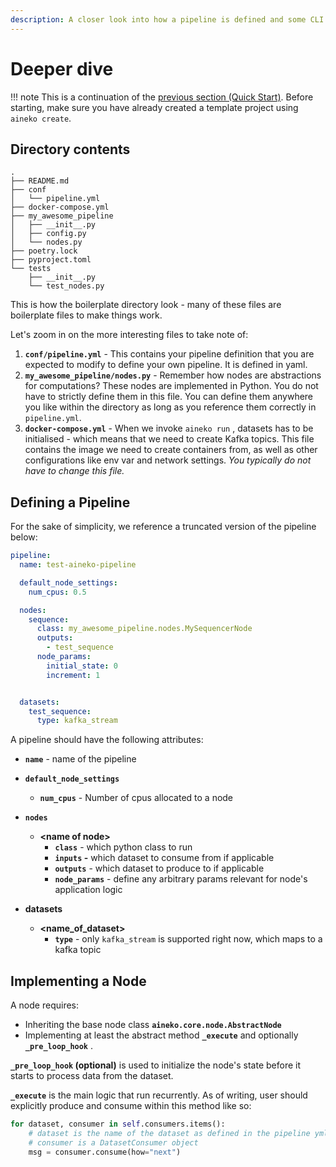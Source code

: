 ```yaml
---
description: A closer look into how a pipeline is defined and some CLI commands
---
```


# Deeper dive

!!! note
    This is a continuation of the [previous section (Quick Start)](../quickstart.md). Before starting, make sure you have already created a template project using `aineko create`.

## Directory contents

```
.
├── README.md
├── conf
│   └── pipeline.yml
├── docker-compose.yml
├── my_awesome_pipeline
│   ├── __init__.py
│   ├── config.py
│   └── nodes.py
├── poetry.lock
├── pyproject.toml
└── tests
    ├── __init__.py
    └── test_nodes.py
```

This is how the boilerplate directory look - many of these files are boilerplate files to make things work.

Let's zoom in on the more interesting files to take note of:

1. **`conf/pipeline.yml`** - This contains your pipeline definition that you are expected to modify to define your own pipeline. It is defined in yaml.
2. **`my_awesome_pipeline/nodes.py`** - Remember how nodes are abstractions for computations? These nodes are implemented in Python. You do not have to strictly define them in this file. You can define them anywhere you like within the directory as long as you reference them correctly in `pipeline.yml`.
3. **`docker-compose.yml`** - When we invoke `aineko run` , datasets has to be initialised - which means that we need to create Kafka topics. This file contains the image we need to create containers from, as well as other configurations like env var and network settings. _You typically do not have to change this file._

## Defining a Pipeline

For the sake of simplicity, we reference a truncated version of the pipeline below:

```yaml
pipeline:
  name: test-aineko-pipeline

  default_node_settings:
    num_cpus: 0.5

  nodes:
    sequence:
      class: my_awesome_pipeline.nodes.MySequencerNode
      outputs:
        - test_sequence
      node_params:
        initial_state: 0
        increment: 1


  datasets:
    test_sequence:
      type: kafka_stream

```

A pipeline should have the following attributes:

* **`name`** - name of the pipeline
* **`default_node_settings`**
  * **`num_cpus`** - Number of cpus allocated to a node

* **`nodes`**
    * **<name of node\>**
        * **`class`** - which python class to run
        * **`inputs` -** which dataset to consume from if applicable
        * **`outputs`** - which dataset to produce to if applicable
        * **`node_params`** - define any arbitrary params relevant for node's application logic

* **datasets**
    * **<name\_of\_dataset\>**
        * **`type`** - only `kafka_stream` is supported right now, which maps to a kafka topic

## Implementing a Node

A node requires:

* Inheriting the base node class **`aineko.core.node.AbstractNode`**
* Implementing at least the abstract method **`_execute`** and optionally **`_pre_loop_hook`** .

**`_pre_loop_hook` (optional)** is used to initialize the node's state before it starts to process data from the dataset.

**`_execute`** is the main logic that run recurrently. As of writing, user should explicitly produce and consume within this method like so:

```python
for dataset, consumer in self.consumers.items():
    # dataset is the name of the dataset as defined in the pipeline yml configuration
    # consumer is a DatasetConsumer object
    msg = consumer.consume(how="next")
```
